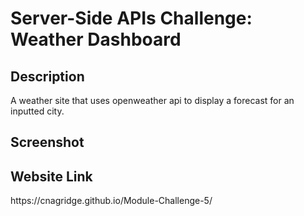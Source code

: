 # Server-Side APIs Challenge: Weather Dashboard

<h2> Description </h2>
A weather site that uses openweather api to display a forecast for an inputted city.

<h2> Screenshot </h2>


<h2> Website Link </h2>
https://cnagridge.github.io/Module-Challenge-5/
